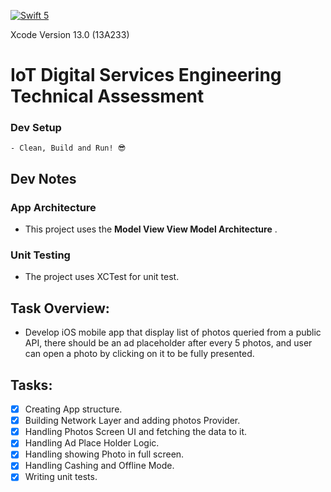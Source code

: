 [![Swift 5](https://img.shields.io/badge/Swift-5-green.svg?style=flat)](https://swift.org/)

Xcode Version 13.0 (13A233) 

# IoT Digital Services Engineering Technical Assessment

### Dev Setup
```
- Clean, Build and Run! 😎
```

## Dev Notes ##

### App Architecture
- This project uses the **Model View View Model Architecture** .

### Unit Testing
- The project uses XCTest for unit test.

## Task Overview:
- Develop iOS mobile app that display list of photos queried from a public API, there should be an ad placeholder after every 5 photos, and user can open a photo by clicking on it to be fully presented. 

## Tasks:
- [x] Creating App structure.
- [x] Building Network Layer and adding photos Provider.
- [x] Handling Photos Screen UI and fetching the data to it.
- [x] Handling Ad Place Holder Logic.
- [x] Handling showing Photo in full screen.
- [x] Handling Cashing and Offline Mode.
- [x] Writing unit tests.
